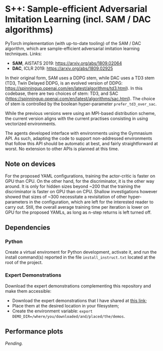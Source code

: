 # S++: Sample-efficient Adversarial Imitation Learning (incl. SAM / DAC algorithms)

PyTorch implementation (with up-to-date tooling) of the SAM / DAC algorithm,
which are sample-efficient adversarial imitation learning techniques.
Links:
* __SAM__, AISTATS 2019: https://arxiv.org/abs/1809.02064
* __DAC__, ICLR 2019: https://arxiv.org/abs/1809.02925 

In their original form, SAM uses a DDPG stem, while DAC uses a TD3 stem
(TD3, Twin Delayed DDPG, is an evolved version of DDPG:
https://spinningup.openai.com/en/latest/algorithms/td3.html).
In this codebase, there are two choices of stem: TD3, and SAC
(https://spinningup.openai.com/en/latest/algorithms/sac.html).
The choice of stem is controlled by the boolean hyper-parameter `prefer_td3_over_sac`.

While the previous versions were using an MPI-based distribution scheme,
the current version aligns with the current practises consisting in using vectorized environments.

The agents developed interface with environments using the Gymnasium API.
As such, adapting the code to support non-addressed environments that follow this API should be
automatic at best, and fairly straightforward at worst.
No extension to other APIs is planned at this time.

## Note on devices

For the proposed YAML configurations, training the actor-critic is faster on GPU than CPU.
On the other hand, for the discriminator, it is the other way around. It is only for hidden sizes
beyond ~200 that the training the discriminator is faster on GPU than on CPU. Shallow
investigations however showed that sizes of ~300 necessitate a revisitation of other
hyper-parameters in the configuration, which are left for the interested reader to carry out.
Still, the overall average training time per iteration is lower on GPU for the proposed YAMLs,
as long as n-step returns is left turned off.

## Dependencies

### Python

Create a virtual enviroment for Python development, activate it,
and run the install command(s) reported in
the file `install_instruct.txt` located at the root of the project.

### Expert Demonstrations

Download the expert demonstrations complementing this repository and make them accessible:
- Download the expert demonstrations that I have shared at
[this link](https://drive.google.com/drive/folders/1dGw-O6ZT_WWTuqDayIA9xat1jZgeiXoE?usp=sharing);
- Place them at the desired location in your filesystem;
- Create the environment variable: `export DEMO_DIR=/where/you/downloaded/and/placed/the/demos`.

## Performance plots

_Pending._
